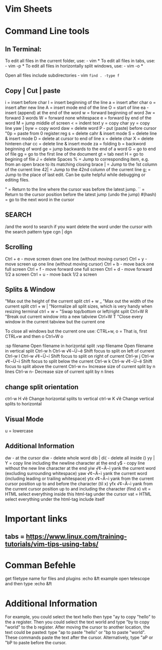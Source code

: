 # Vim Sheets

# Command Line tools

## In Terminal:
  To edit all files in the current folder, use:
    - vim *
  To edit all files in tabs, use:
    - vim -p *
  To edit all files in horizontally split windows, use:
    - vim -o *

  Open all files include subdirectories
    - vim `find . -type f`

## Copy | Cut | paste

  i = insert before char
  I = insert beginning of the line
  a = insert after char
  o = insert after new line
  A = insert mode end of the line
  O = start of line
  ea - insert (append) at the end of the word
  w = forward beginning of word
  3w = forward 3 words
  W = forward none whitespace
  e = forward by end of the word
  M = jump middle of screen
  < = indent text
  y = copy char
  yy = copy line
  yaw | byw = copy word
  daw = delete word
  P - put (paste) before cursor
  "0p = paste from 0 register:reg
  s = delete cahr & insert mode
  S = delete line & insert mode
  D = delete at cursor to end of line
  x = delete char 
  X = delete hinteren char 
  cc = delete line & insert mode
  za = folding
  b = backword beginning of word
  ge = jump backwards to the end of a word
  G = go to end of file
  gg = go to the first line of the document
  gt = tab next
  H = go to begining of file
  J = delete Spaces
  % = Jump to corresponding item, e.g. from an open brace to its matching closing brace
  | = Jump to the 1st column of the current line
  42| = Jump to the 42nd column of the current line
  g; = Jump to the place of last edit. Can be quite helpful while debugging or editing files.

  " = Return to the line where the cursor was before the latest jump.
  `` = Return to the cursor position before the latest jump (undo the jump)
  #(hash) = go to the next word in the cursor

## SEARCH
  /and the word to search
  if you want delete the word under the cursor with the search pattern type cgn | dgn

## Scrolling
  Ctrl + e - move screen down one line (without moving cursor)
  Ctrl + y - move screen up one line (without moving cursor)
  Ctrl + b - move back one full screen
  Ctrl + f - move forward one full screen
  Ctrl + d - move forward 1/2 a screen
  Ctrl + u - move back 1/2 a screen

## Splits & Window
  "Max out the height of the current split
  ctrl + w _
  "Max out the width of the current split
  ctrl + w |
  "Normalize all split sizes, which is very handy when resizing terminal
  ctrl + w =
  "Swap top/bottom or left/right split
  Ctrl+W R
  "Break out current window into a new tabview
  Ctrl+W T
  "Close every window in the current tabview but the current one
 
  To close all windows but the current one use:
  CTRL+w, o = That is, first CTRL+w and then o Ctrl+W o

  :sp filename 	Open filename in horizontal split
  :vsp filename 	Open filename in vertical split
  Ctrl-w h Ctrl-w √¢¬Ü¬ê 	Shift focus to split on left of current
  Ctrl-w l Ctrl-w √¢¬Ü¬í 	Shift focus to split on right of current
  Ctrl-w j Ctrl-w √¢¬Ü¬ì 	Shift focus to split below the current
  Ctrl-w k Ctrl-w √¢¬Ü¬ë 	Shift focus to split above the current
  Ctrl-w n+ 	Increase size of current split by n lines
  Ctrl-w n- 	Decrease size of current split by n lines

## change split orientation
  ctrl-w H √ê Change horizontal splits to vertical
  ctrl-w K √ê Change vertical splits to horizontal

## Visual Mode
  u = lowercase

## Additional Information
  dw - at the cursor
  diw - delete whole word
  dib | di( - delete all inside ()
  yy | Y = copy line including the newline character at the end
  y$ - copy line without the new line character at the end
  yiw √¢¬Ä¬ì yank the current word (excluding surrounding whitespace)
  yaw √¢¬Ä¬ì yank the current word (including leading or trailing whitespace)
  ytx √¢¬Ä¬ì yank from the current cursor position up to and before the character (til x)
  yfx √¢¬Ä¬ì yank from the current cursor position up to and including the character (find x)
  vit = HTML select everything inside this html-tag under the cursor
  vat = HTML select everything under the html-tag include itself

# Important links
## tabs = https://www.linux.com/training-tutorials/vim-tips-using-tabs/

# Comman Befehle

get filetype name for files and plugins
:echo &ft
example open telescope and then type :echo &ft










# Additional Information
For example, you could select the text hello then type "ay to copy "hello" to the a register. 
Then you could select the text world and type "by to copy "world" to the b register. 
After moving the cursor to another location, the text could be pasted: type "ap to paste "hello" or "bp to paste "world". 
These commands paste the text after the cursor. Alternatively, type "aP or "bP to paste before the cursor.
